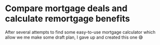 # Compare mortgage deals and calculate remortgage benefits

After several attempts to find some easy-to-use mortgage calculator which allow we me make some draft plan,
I gave up and created this one 😅
